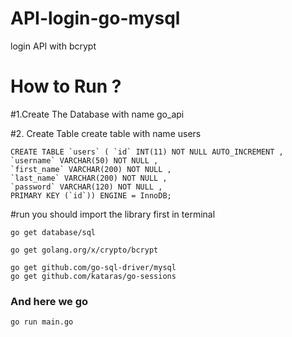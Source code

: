 # API-login-go-mysql
login API with bcrypt

# How to Run ?
#1.Create The Database with name go_api

#2. Create Table 
create table with name users

	CREATE TABLE `users` ( `id` INT(11) NOT NULL AUTO_INCREMENT , 
	`username` VARCHAR(50) NOT NULL , 
	`first_name` VARCHAR(200) NOT NULL , 
	`last_name` VARCHAR(200) NOT NULL , 
	`password` VARCHAR(120) NOT NULL , 
	PRIMARY KEY (`id`)) ENGINE = InnoDB;

#run
you should import the library first in terminal

	go get database/sql

	go get golang.org/x/crypto/bcrypt

	go get github.com/go-sql-driver/mysql
	go get github.com/kataras/go-sessions

### And here we go 
	go run main.go